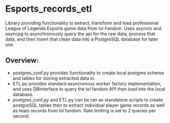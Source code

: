 # Esports_records_etl
Library providing functionality to extract, transform and load professional League of Legends Esports game data from lol Fandom.
Uses asyncio and asyncpg to asynchronously query the api for the raw data, process that data, and then insert that clean data into a PostgreSQL database for later use. 

## Overview:

- postgres_conf.py provides functionality to create local postgres schema and tables for storing extracted data in.
- ETL.py provides standard asyncronous worker factory implementation, and uses DBInterface to query the lol fandom API then load into the local database.
- postgres_conf.py and ETL.py can be ran as standalone scripts to create postgreSQL tables then to extract individual player game records as well as team records from lol fandom. Rate limiting is set to 2 queries per second. 
